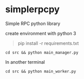 # simplerpcpy
Simple RPC python library


create environment with python 3

>pip install -r requirements.txt

`cd src && python main_manager.py`

In another terminal

`cd src && python main_worker.py`
